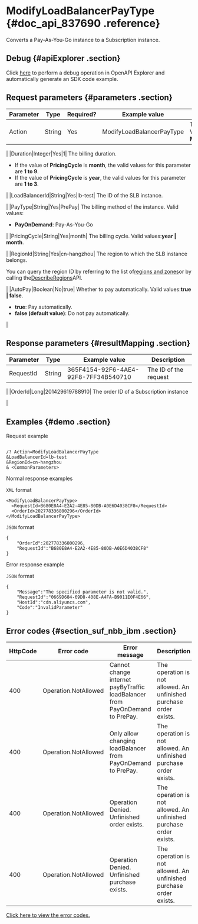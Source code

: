 # ModifyLoadBalancerPayType {#doc_api_837690 .reference}

Converts a Pay-As-You-Go instance to a Subscription instance.

## Debug {#apiExplorer .section}

Click [here](https://api.aliyun.com/#product=Slb&api=ModifyLoadBalancerPayType) to perform a debug operation in OpenAPI Explorer and automatically generate an SDK code example.

## Request parameters {#parameters .section}

|Parameter|Type|Required?|Example value|Description|
|---------|----|---------|-------------|-----------|
|Action|String|Yes|ModifyLoadBalancerPayType| The name of this action. Value: **ModifyLoadBalancerPayType**

 |
|Duration|Integer|Yes|1| The billing duration.

 -   If the value of **PricingCycle** is **month**, the valid values for this parameter are **1 to 9**.
-   If the value of **PricingCycle** is **year**, the valid values for this parameter are **1 to 3**.

 |
|LoadBalancerId|String|Yes|lb-test| The ID of the SLB instance.

 |
|PayType|String|Yes|PrePay| The billing method of the instance. Valid values:

 -   **PayOnDemand**: Pay-As-You-Go

 |
|PricingCycle|String|Yes|month| The billing cycle. Valid values:**year | month**.

 |
|RegionId|String|Yes|cn-hangzhou| The region to which the SLB instance belongs.

 You can query the region ID by referring to the list of[regions and zones](~~40654~~)or by calling the[DescribeRegions](~~25609~~)API.

 |
|AutoPay|Boolean|No|true| Whether to pay automatically. Valid values:**true | false**.

 -   **true**: Pay automatically.
-   **false \(default value\)**: Do not pay automatically.

 |

## Response parameters {#resultMapping .section}

|Parameter|Type|Example value|Description|
|---------|----|-------------|-----------|
|RequestId|String|365F4154-92F6-4AE4-92F8-7FF34B540710| The ID of the request

 |
|OrderId|Long|201429619788910| The order ID of a Subscription instance

 |

## Examples {#demo .section}

Request example

``` {#request_demo}

/? Action=ModifyLoadBalancerPayType
&LoadBalancerId=lb-test
&RegionId=cn-hangzhou
& <CommonParameters>

```

Normal response examples

`XML` format

``` {#xml_return_success_demo}
<ModifyLoadBalancerPayType>
  <RequestId>B680E8A4-E2A2-4E85-80DB-A0E6D4038CF8</RequestId>
  <OrderId>202778336800296</OrderId>
</ModifyLoadBalancerPayType>

```

`JSON` format

``` {#json_return_success_demo}
{
	"OrderId":202778336800296,
	"RequestId":"B680E8A4-E2A2-4E85-80DB-A0E6D4038CF8"
}
```

Error response example

`JSON` format

``` {#json_return_failed_demo}
{
	"Message":"The specified parameter is not valid.",
	"RequestId":"0669D684-69D8-408E-A4FA-B9011E0F4E66",
	"HostId":"cdn.aliyuncs.com",
	"Code":"InvalidParameter"
}
```

## Error codes {#section_suf_nbb_ibm .section}

|HttpCode|Error code|Error message|Description|
|--------|----------|-------------|-----------|
|400|Operation.NotAllowed|Cannot change internet payByTraffic loadBalancer from PayOnDemand to PrePay.|The operation is not allowed. An unfinished purchase order exists.|
|400|Operation.NotAllowed|Only allow changing loadBalancer from PayOnDemand to PrePay.|The operation is not allowed. An unfinished purchase order exists.|
|400|Operation.NotAllowed|Operation Denied. Unfinished order exists.|The operation is not allowed. An unfinished purchase order exists.|
|400|Operation.NotAllowed|Operation Denied. Unfinished purchase exists.|The operation is not allowed. An unfinished purchase order exists.|

[Click here to view the error codes.](https://error-center.alibabacloud.com/status/product/Slb?spm=a2c69.11428812.home.38.5972hYtYhYtYON)

